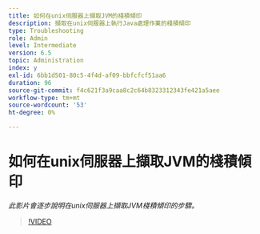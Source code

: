 ```yaml
---
title: 如何在unix伺服器上擷取JVM的棧積傾印
description: 擷取在unix伺服器上執行Java處理作業的棧積傾印
type: Troubleshooting
role: Admin
level: Intermediate
version: 6.5
topic: Administration
index: y
exl-id: 6bb1d501-80c5-4f4d-af09-bbfcfcf51aa6
duration: 96
source-git-commit: f4c621f3a9caa8c2c64b8323312343fe421a5aee
workflow-type: tm+mt
source-wordcount: '53'
ht-degree: 0%

---
```


# 如何在unix伺服器上擷取JVM的棧積傾印

*此影片會逐步說明在unix伺服器上擷取JVM棧積傾印的步驟。*

>[!VIDEO](https://video.tv.adobe.com/v/335489?quality=12&learn=on)
